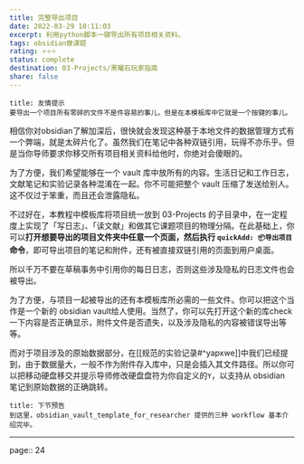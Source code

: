 ```yaml
---
title: 完整导出项目
date: 2022-03-29 10:11:03
excerpt: 利用python脚本一键导出所有项目相关资料。
tags: obsidian做课题
rating: ⭐⭐⭐
status: complete
destination: 03-Projects/黑曜石玩家指南
share: false
---
```


```ad-info
title: 友情提示
要导出一个项目所有零碎的文件不是件容易的事儿，但是在本模板库中它就是一个按键的事儿。
```

相信你对obsidian了解加深后，很快就会发现这种基于本地文件的数据管理方式有一个弊端，就是太碎片化了。虽然我们在笔记中各种双链引用，玩得不亦乐乎。但是当你导师要求你移交所有项目相关资料给他时，你绝对会傻眼的。

为了方便，我们希望能够在一个 vault 库中放所有的内容。生活日记和工作日志，文献笔记和实验记录各种混淆在一起。你不可能把整个 vault 压缩了发送给别人。这不仅过于笨重，而且还会泄露隐私。

不过好在，本教程中模板库将项目统一放到 03-Projects 的子目录中，在一定程度上实现了「写日志」、「读文献」和做其它课题项目的物理分隔。在此基础上，你可以**打开想要导出的项目文件夹中任意一个页面，然后执行 `quickAdd: 📦导出项目` 命令**，即可导出项目的笔记和附件，还有被直接双链引用的页面到用户桌面。

所以千万不要在草稿事务中引用你的每日日志，否则这些涉及隐私的日志文件也会被导出。

为了方便，与项目一起被导出的还有本模板库所必需的一些文件。你可以把这个当作是一个新的 obsidian vault给人使用。当然了，你可以先打开这个新的库check一下内容是否正确显示，附件文件是否遗失，以及涉及隐私的内容被错误导出等等。

而对于项目涉及的原始数据部分，在[[规范的实验记录#^yapxwe]]中我们已经提到，由于数据量大，一般不作为附件存入库中，只是会插入其文件路径。所以你可以把移动硬盘移交并提示导师修改硬盘盘符为你自定义的`Y`，以支持从 obsidian 笔记到原始数据的正确跳转。

```ad-info
title: 下节预告
到这里，obsidian_vault_template_for_researcher 提供的三种 workflow 基本介绍完毕。
```

---

page:: 24